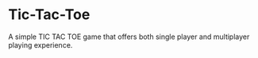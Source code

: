 # Tic-Tac-Toe
A simple TIC TAC TOE  game that offers both single player and multiplayer playing experience.
